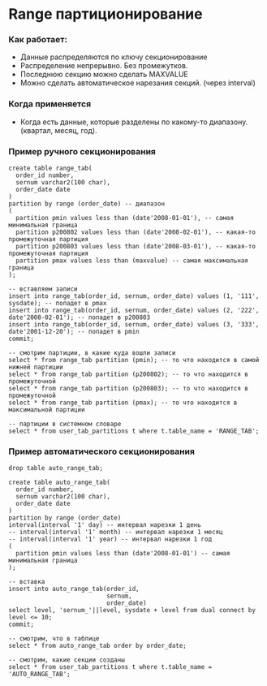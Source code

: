 # Range партиционирование

### Как работает: 
  - Данные распределяются по ключу секционирование
  - Распределение непрерывно. Без промежутков.
  - Последнюю секцию можно сделать MAXVALUE
  - Можно сделать автоматическое нарезания секций. (через interval)

### Когда применяется
  - Когда есть данные, которые разделены по какому-то диапазону. (квартал, месяц, год).

### Пример ручного секционирования
````
create table range_tab(
  order_id number,
  sernum varchar2(100 char),
  order_date date
)
partition by range (order_date) -- диапазон
(
  partition pmin values less than (date'2008-01-01'), -- самая минимальная граница
  partition p200802 values less than (date'2008-02-01'), -- какая-то промежуточная партиция
  partition p200803 values less than (date'2008-03-01'), -- какая-то промежуточная партиция
  partition pmax values less than (maxvalue) -- самая максимальная граница
);

-- вставляем записи
insert into range_tab(order_id, sernum, order_date) values (1, '111', sysdate); -- попадет в pmax
insert into range_tab(order_id, sernum, order_date) values (2, '222', date'2008-02-01'); -- попадет в p200803
insert into range_tab(order_id, sernum, order_date) values (3, '333', date'2001-12-20'); -- попадет в pmin
commit;

-- смотрим партиции, в какие куда вошли записи
select * from range_tab partition (pmin); -- то что находится в самой нижней партиции
select * from range_tab partition (p200802); -- то что находится в промежуточной
select * from range_tab partition (p200803); -- то что находится в промежуточной
select * from range_tab partition (pmax); -- то что находится в максимальной партиции

-- партиции в системном словаре
select * from user_tab_partitions t where t.table_name = 'RANGE_TAB';
````

### Пример автоматического секционирования
````
drop table auto_range_tab;

create table auto_range_tab(
  order_id number,
  sernum varchar2(100 char),
  order_date date
)
partition by range (order_date)
interval(interval '1' day) -- интервал нарезки 1 день
-- interval(interval '1' month) -- интервал нарезки 1 месяц
-- interval(interval '1' year) -- интервал нарезки 1 год
(
  partition pmin values less than (date'2008-01-01') -- самая минимальная граница
);

-- вставка
insert into auto_range_tab(order_id,
                           sernum,
                           order_date)
select level, 'sernum_'||level, sysdate + level from dual connect by level <= 10;
commit;

-- смотрим, что в таблице
select * from auto_range_tab order by order_date;

-- смотрим, какие секции созданы
select * from user_tab_partitions t where t.table_name = 'AUTO_RANGE_TAB';
````